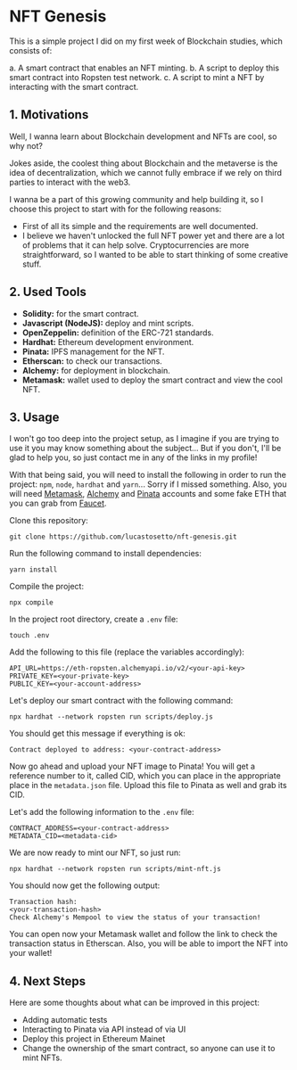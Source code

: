 # **NFT Genesis**

This is a simple project I did on my first week of Blockchain studies, which consists of:

a. A smart contract that enables an NFT minting.
b. A script to deploy this smart contract into Ropsten test network.
c. A script to mint a NFT by interacting with the smart contract.

## **1. Motivations**

Well, I wanna learn about Blockchain development and NFTs are cool, so why not?

Jokes aside, the coolest thing about Blockchain and the metaverse is the idea of decentralization, which we cannot fully embrace if we rely on third parties to interact with the web3.

I wanna be a part of this growing community and help building it, so I choose this project to start with for the following reasons:

- First of all its simple and the requirements are well documented.
- I believe we haven't unlocked the full NFT power yet and there are a lot of problems that it can help solve. Cryptocurrencies are more straightforward, so I wanted to be able to start thinking of some creative stuff.

## **2. Used Tools**

- **Solidity:** for the smart contract.
- **Javascript (NodeJS):** deploy and mint scripts.
- **OpenZeppelin:** definition of the ERC-721 standards.
- **Hardhat:** Ethereum development environment.
- **Pinata:** IPFS management for the NFT.
- **Etherscan:** to check our transactions.
- **Alchemy:** for deployment in blockchain.
- **Metamask:** wallet used to deploy the smart contract and view the cool NFT.

## **3. Usage**

I won't go too deep into the project setup, as I imagine if you are trying to use it you may know something about the subject... But if you don't, I'll be glad to help you, so just contact me in any of the links in my profile!

With that being said, you will need to install the following in order to run the project: `npm`, `node`, `hardhat` and `yarn`... Sorry if I missed something. Also, you will need [Metamask](https://metamask.zendesk.com/hc/en-us), [Alchemy](https://www.alchemy.com/) and [Pinata](https://app.pinata.cloud/pinmanager) accounts and some fake ETH that you can grab from [Faucet](https://faucet.metamask.io/).

Clone this repository:

```
git clone https://github.com/lucastosetto/nft-genesis.git
```

Run the following command to install dependencies:

```
yarn install
```

Compile the project:

```
npx compile
```

In the project root directory, create a `.env` file:


```
touch .env
```

Add the following to this file (replace the variables accordingly):

```
API_URL=https://eth-ropsten.alchemyapi.io/v2/<your-api-key>
PRIVATE_KEY=<your-private-key>
PUBLIC_KEY=<your-account-address>
```

Let's deploy our smart contract with the following command:

```
npx hardhat --network ropsten run scripts/deploy.js
```

You should get this message if everything is ok:

```
Contract deployed to address: <your-contract-address>
```

Now go ahead and upload your NFT image to Pinata! You will get a reference number to it, called CID, which you can place in the appropriate place in the `metadata.json` file. Upload this file to Pinata as well and grab its CID.

Let's add the following information to the `.env` file:

```
CONTRACT_ADDRESS=<your-contract-address> 
METADATA_CID=<metadata-cid>
```

We are now ready to mint our NFT, so just run:

```
npx hardhat --network ropsten run scripts/mint-nft.js
```

You should now get the following output:

```
Transaction hash:  
<your-transaction-hash> 
Check Alchemy's Mempool to view the status of your transaction!
```

You can open now your Metamask wallet and follow the link to check the transaction status in Etherscan. Also, you will be able to import the NFT into your wallet!

## **4. Next Steps**

Here are some thoughts about what can be improved in this project:

- Adding automatic tests
- Interacting to Pinata via API instead of via UI
- Deploy this project in Ethereum Mainet
- Change the ownership of the smart contract, so anyone can use it to mint NFTs.